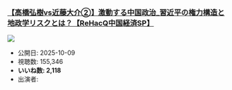 ### [【高橋弘樹vs近藤大介②】激動する中国政治_習近平の権力構造と地政学リスクとは？【ReHacQ中国経済SP】](https://www.youtube.com/watch?v=ubUYvwixxCg)
[![](https://img.youtube.com/vi/ubUYvwixxCg/sddefault.jpg)](https://www.youtube.com/watch?v=ubUYvwixxCg)
-   公開日: 2025-10-09
-   視聴数: 155,346
-   **いいね数: 2,118**
-   出演者: 
